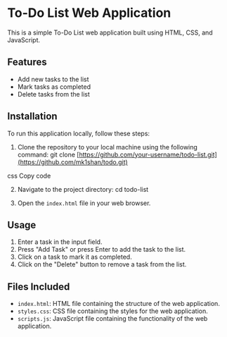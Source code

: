 # To-Do List Web Application

This is a simple To-Do List web application built using HTML, CSS, and JavaScript.

## Features

- Add new tasks to the list
- Mark tasks as completed
- Delete tasks from the list




## Installation

To run this application locally, follow these steps:

1. Clone the repository to your local machine using the following command:
git clone [https://github.com/your-username/todo-list.git](https://github.com/mk1shan/todo.git)

css
Copy code

2. Navigate to the project directory:
cd todo-list



3. Open the `index.html` file in your web browser.

## Usage

1. Enter a task in the input field.
2. Press "Add Task" or press Enter to add the task to the list.
3. Click on a task to mark it as completed.
4. Click on the "Delete" button to remove a task from the list.

## Files Included

- `index.html`: HTML file containing the structure of the web application.
- `styles.css`: CSS file containing the styles for the web application.
- `scripts.js`: JavaScript file containing the functionality of the web application.

